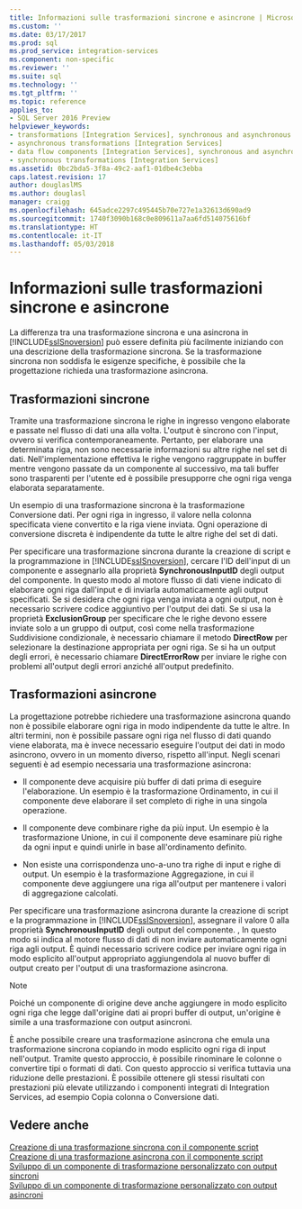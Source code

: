 ```yaml
---
title: Informazioni sulle trasformazioni sincrone e asincrone | Microsoft Docs
ms.custom: ''
ms.date: 03/17/2017
ms.prod: sql
ms.prod_service: integration-services
ms.component: non-specific
ms.reviewer: ''
ms.suite: sql
ms.technology: ''
ms.tgt_pltfrm: ''
ms.topic: reference
applies_to:
- SQL Server 2016 Preview
helpviewer_keywords:
- transformations [Integration Services], synchronous and asynchronous
- asynchronous transformations [Integration Services]
- data flow components [Integration Services], synchronous and asynchronous
- synchronous transformations [Integration Services]
ms.assetid: 0bc2bda5-3f8a-49c2-aaf1-01dbe4c3ebba
caps.latest.revision: 17
author: douglaslMS
ms.author: douglasl
manager: craigg
ms.openlocfilehash: 645adce2297c495445b70e727e1a32613d690ad9
ms.sourcegitcommit: 1740f3090b168c0e809611a7aa6fd514075616bf
ms.translationtype: HT
ms.contentlocale: it-IT
ms.lasthandoff: 05/03/2018
---
```

# <a name="understanding-synchronous-and-asynchronous-transformations"></a>Informazioni sulle trasformazioni sincrone e asincrone
  La differenza tra una trasformazione sincrona e una asincrona in [!INCLUDE[ssISnoversion](../includes/ssisnoversion-md.md)] può essere definita più facilmente iniziando con una descrizione della trasformazione sincrona. Se la trasformazione sincrona non soddisfa le esigenze specifiche, è possibile che la progettazione richieda una trasformazione asincrona.  
  
## <a name="synchronous-transformations"></a>Trasformazioni sincrone  
 Tramite una trasformazione sincrona le righe in ingresso vengono elaborate e passate nel flusso di dati una alla volta. L'output è sincrono con l'input, ovvero si verifica contemporaneamente. Pertanto, per elaborare una determinata riga, non sono necessarie informazioni su altre righe nel set di dati. Nell'implementazione effettiva le righe vengono raggruppate in buffer mentre vengono passate da un componente al successivo, ma tali buffer sono trasparenti per l'utente ed è possibile presupporre che ogni riga venga elaborata separatamente.  
  
 Un esempio di una trasformazione sincrona è la trasformazione Conversione dati. Per ogni riga in ingresso, il valore nella colonna specificata viene convertito e la riga viene inviata. Ogni operazione di conversione discreta è indipendente da tutte le altre righe del set di dati.  
  
 Per specificare una trasformazione sincrona durante la creazione di script e la programmazione in [!INCLUDE[ssISnoversion](../includes/ssisnoversion-md.md)], cercare l'ID dell'input di un componente e assegnarlo alla proprietà **SynchronousInputID** degli output del componente. In questo modo al motore flusso di dati viene indicato di elaborare ogni riga dall'input e di inviarla automaticamente agli output specificati. Se si desidera che ogni riga venga inviata a ogni output, non è necessario scrivere codice aggiuntivo per l'output dei dati. Se si usa la proprietà **ExclusionGroup** per specificare che le righe devono essere inviate solo a un gruppo di output, così come nella trasformazione Suddivisione condizionale, è necessario chiamare il metodo **DirectRow** per selezionare la destinazione appropriata per ogni riga. Se si ha un output degli errori, è necessario chiamare **DirectErrorRow** per inviare le righe con problemi all'output degli errori anziché all'output predefinito.  
  
## <a name="asynchronous-transformations"></a>Trasformazioni asincrone  
 La progettazione potrebbe richiedere una trasformazione asincrona quando non è possibile elaborare ogni riga in modo indipendente da tutte le altre. In altri termini, non è possibile passare ogni riga nel flusso di dati quando viene elaborata, ma è invece necessario eseguire l'output dei dati in modo asincrono, ovvero in un momento diverso, rispetto all'input. Negli scenari seguenti è ad esempio necessaria una trasformazione asincrona:  
  
-   Il componente deve acquisire più buffer di dati prima di eseguire l'elaborazione. Un esempio è la trasformazione Ordinamento, in cui il componente deve elaborare il set completo di righe in una singola operazione.  
  
-   Il componente deve combinare righe da più input. Un esempio è la trasformazione Unione, in cui il componente deve esaminare più righe da ogni input e quindi unirle in base all'ordinamento definito.  
  
-   Non esiste una corrispondenza uno-a-uno tra righe di input e righe di output. Un esempio è la trasformazione Aggregazione, in cui il componente deve aggiungere una riga all'output per mantenere i valori di aggregazione calcolati.  
  
 Per specificare una trasformazione asincrona durante la creazione di script e la programmazione in [!INCLUDE[ssISnoversion](../includes/ssisnoversion-md.md)], assegnare il valore 0 alla proprietà **SynchronousInputID** degli output del componente. , In questo modo si indica al motore flusso di dati di non inviare automaticamente ogni riga agli output. È quindi necessario scrivere codice per inviare ogni riga in modo esplicito all'output appropriato aggiungendola al nuovo buffer di output creato per l'output di una trasformazione asincrona.  
  
> [!NOTE]  
>  Poiché un componente di origine deve anche aggiungere in modo esplicito ogni riga che legge dall'origine dati ai propri buffer di output, un'origine è simile a una trasformazione con output asincroni.  
  
 È anche possibile creare una trasformazione asincrona che emula una trasformazione sincrona copiando in modo esplicito ogni riga di input nell'output. Tramite questo approccio, è possibile rinominare le colonne o convertire tipi o formati di dati. Con questo approccio si verifica tuttavia una riduzione delle prestazioni. È possibile ottenere gli stessi risultati con prestazioni più elevate utilizzando i componenti integrati di Integration Services, ad esempio Copia colonna o Conversione dati.  
  
## <a name="see-also"></a>Vedere anche  
 [Creazione di una trasformazione sincrona con il componente script](../integration-services/extending-packages-scripting-data-flow-script-component-types/creating-a-synchronous-transformation-with-the-script-component.md)   
 [Creazione di una trasformazione asincrona con il componente script](../integration-services/extending-packages-scripting-data-flow-script-component-types/creating-an-asynchronous-transformation-with-the-script-component.md)   
 [Sviluppo di un componente di trasformazione personalizzato con output sincroni](../integration-services/extending-packages-custom-objects-data-flow-types/developing-a-custom-transformation-component-with-synchronous-outputs.md)   
 [Sviluppo di un componente di trasformazione personalizzato con output asincroni](../integration-services/extending-packages-custom-objects-data-flow-types/developing-a-custom-transformation-component-with-asynchronous-outputs.md)  
  
  
